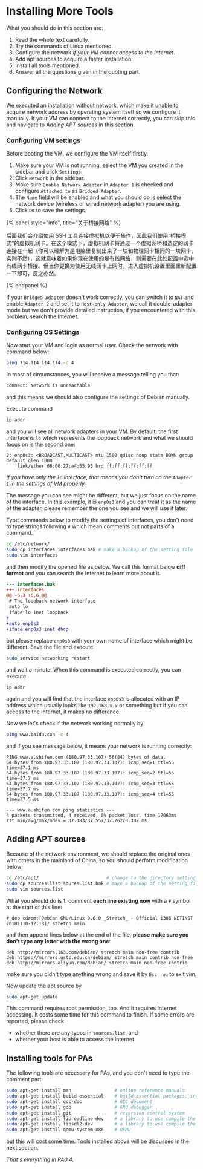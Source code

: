 # Installing More Tools

What you should do in this section are:

1. Read the whole text carefully.
2. Try the commands of Linux mentioned.
3. Configure the network *if your VM cannot access to the Internet*.
4. Add apt sources to acquire a faster installation.
5. Install all tools mentioned.
6. Answer all the questions given in the quoting part.

## Configuring the Network

We executed an installation without network, which make it unable to acquire network address by operating system itself so we configure it manually. If your VM can connect to the Internet correctly, you can skip this and navigate to *Adding APT sources* in this section.

### Configuring VM settings

Before booting the VM, we configure the VM itself firstly.

1. Make sure your VM is not running, select the VM you created in the sidebar and click `Settings`.
2. Click `Network` in the sidebar.
3. Make sure `Enable Network Adapter` in `Adapter 1` is checked and configure `Attached to` as `Bridged Adapter`.
4. The `Name` field will be enabled and what you should do is select the network device (wireless or wired network adapter) you are using.
5. Click `OK` to save the settings.

{% panel style="info", title="关于桥接网络" %}

后面我们会介绍使用 SSH 工具连接虚拟机以便于操作，因此我们使用“桥接模式”的虚拟机网卡。在这个模式下，虚拟机网卡将通过一个虚拟网桥和选定的网卡连接在一起（你可以理解为是电脑里复制出来了一块和物理网卡相同的一块网卡，实则不然），这就意味着如果你现在使用的是有线网络，则需要在此处配置中选中有线网卡桥接。但当你更换为使用无线网卡上网时，进入虚拟机设置里面重新配置一下即可，反之亦然。

{% endpanel %}

If your `Bridged Adapter` doesn't work correctly, you can switch it to `NAT` and enable `Adapter 2` and set it to `Host-only Adapter`, we call it double-adapter mode but we don't provide detailed instruction, if you encountered with this problem, search the Internet.

### Configuring OS Settings

Now start your VM and login as normal user. Check the network with command below:

```bash
ping 114.114.114.114 -c 4
```

In most of circumstances, you will receive a message telling you that:

```bash
connect: Network is unreachable
```

and this means we should also configure the settings of Debian manually.

Execute command

```bash
ip addr
```

and you will see all network adapters in your VM. By default, the first interface is `lo` which represents the loopback network and what we should focus on is the second one:

```
2: enp0s3: <BROADCAST,MULTICAST> mtu 1500 qdisc noop state DOWN group default qlen 1000
	link/ether 08:00:27:a4:55:95 brd ff:ff:ff:ff:ff:ff
```

*If you have only the `lo` interface, that means you don't turn on the `Adapter 1` in the settings of VM properly.*

The message you can see might be different, but we just focus on the name of the interface. In this example, it is `enp0s3` and you can treat it as the name of the adapter, please remember the one you see and we will use it later.

Type commands below to modify the settings of interfaces, you don't need to type strings following `#` which mean comments but not parts of a command.

```bash
cd /etc/network/
sudo cp interfaces interfaces.bak # make a backup of the setting file
sudo vim interfaces
```

and then modify the opened file as below. We call this format below **diff format** and you can search the Internet to learn more about it.

```diff
--- interfaces.bak
+++ interfaces
@@ -6,3 +6,6 @@
 # The loopback network interface
 auto lo
 iface lo inet loopback
+
+auto enp0s3
+iface enp0s3 inet dhcp
```

but please replace `enp0s3` with your own name of interface which might be different. Save the file and execute

```bash
sudo service networking restart
```

and wait a minute. When this command is executed correctly, you can execute

```bash
ip addr
```

again and you will find that the interface `enp0s3` is allocated with an IP address which usually looks like `192.168.x.x` or something but if you can access to the Internet, it makes no difference.

Now we let's check if the network working normally by 

```bash
ping www.baidu.con -c 4
```

and if you see message below, it means your network is running correctly:

```
PING www.a.shifen.com (180.97.33.107) 56(84) bytes of data.
64 bytes from 180.97.33.107 (180.97.33.107): icmp_seq=1 ttl=55 time=37.1 ms
64 bytes from 180.97.33.107 (180.97.33.107): icmp_seq=2 ttl=55 time=37.7 ms
64 bytes from 180.97.33.107 (180.97.33.107): icmp_seq=3 ttl=55 time=37.7 ms
64 bytes from 180.97.33.107 (180.97.33.107): icmp_seq=4 ttl=55 time=37.5 ms

--- www.a.shifen.com ping statistics ---
4 packets transmitted, 4 received, 0% packet loss, time 17063ms
rtt min/avg/max/mdev = 37.183/37.557/37.762/0.302 ms
```

## Adding APT sources

Because of the network environment, we should replace the original ones with others in the mainland of China, so you should perform modification below:

```bash
cd /etc/apt/                         # change to the directory setting file exists
sudo cp sources.list soures.list.bak # make a backup of the setting file
sudo vim sources.list
```

What you should do is 1. comment **each line existing now** with a `#` symbol at the start of this line:

```
# deb cdrom:[Debian GNU/Linux 9.6.0 _Stretch_ - Official i386 NETINST 20181110-12:18]/ stretch main
```

and then append lines below at the end of the file, **please make sure you don't type any letter with the wrong one**:

```
deb http://mirrors.163.com/debian/ stretch main non-free contrib
deb https://mirrors.ustc.edu.cn/debian/ stretch main contrib non-free
deb http://mirrors.aliyun.com/debian/ stretch main non-free contrib
```

make sure you didn't type anything wrong and save it by `Esc :wq` to exit vim.

Now update the apt source by

```bash
sudo apt-get update
```

This command requires root permission, too. And it requires Internet accessing. It costs some time for this command to finish. If some errors are reported, please check

- whether there are any typos in `sources.list`, and
- whether your host is able to access the Internet.

## Installing tools for PAs

The following tools are necessary for PAs, and you don't need to type the comment part:

```bash
sudo apt-get install man                # online reference manuals
sudo apt-get install build-essential    # build-essential packages, include binary utilities, gcc, make, and so on
sudo apt-get install gcc-doc            # GCC document
sudo apt-get install gdb                # GNU debugger
sudo apt-get install git                # reversion control system
sudo apt-get install libreadline-dev    # a library to use compile the project later
sudo apt-get install libsdl2-dev        # a library to use compile the project later
sudo apt-get install qemu-system-x86    # QEMU
```

 but this will cost some time. Tools installed above will be discussed in the next section.

*That's everything in PA0.4.*